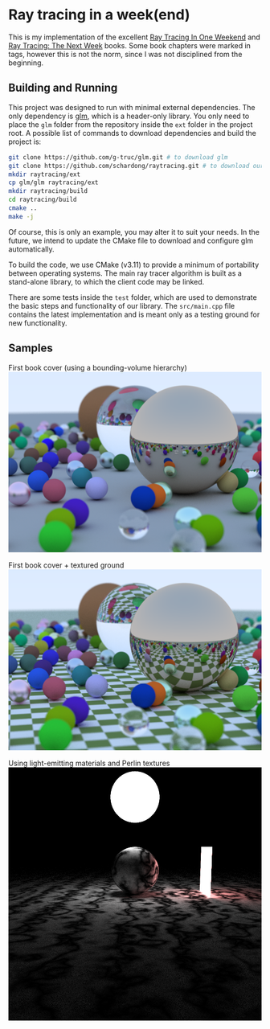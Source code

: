 # Ray tracing in a week(end)

This is my implementation of the excellent [Ray Tracing In One Weekend](https://raytracing.github.io/books/RayTracingInOneWeekend.html) and [Ray Tracing: The Next Week](https://raytracing.github.io/books/RayTracingTheNextWeek.html) books. Some book chapters were marked in tags, however this is not the norm, since I was not disciplined from the beginning.

## Building and Running

This project was designed to run with minimal external dependencies. The only dependency is [glm](https://github.com/g-truc/glm), which is a header-only library. You only need to place the `glm` folder from the repository inside the `ext` folder in the project root. A possible list of commands to download dependencies and build the project is:

```bash
git clone https://github.com/g-truc/glm.git # to download glm
git clone https://github.com/schardong/raytracing.git # to download our raytracer
mkdir raytracing/ext
cp glm/glm raytracing/ext
mkdir raytracing/build
cd raytracing/build
cmake ..
make -j
```

Of course, this is only an example, you may alter it to suit your needs. In the future, we intend to update the CMake file to download and configure glm automatically.

To build the code, we use CMake (v3.11) to provide a minimum of portability between operating systems. The main ray tracer algorithm is built as a stand-alone library, to which the client code may be linked.

There are some tests inside the `test` folder, which are used to demonstrate the basic steps and functionality of our library. The `src/main.cpp` file contains the latest implementation and is meant only as a testing ground for new functionality.

## Samples

First book cover (using a bounding-volume hierarchy)
![Image from book 1](/img/book1_cover_BVH.png)

First book cover + textured ground
![Image from book 1 + textured ground](/img/book1_cover_tex.png)

Using light-emitting materials and Perlin textures
![Emitters and Perlin textures](/img/emitters.png)
